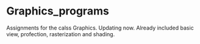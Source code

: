 # Graphics_programs
Assignments for the calss Graphics. Updating now. Already included basic view, profection, rasterization and shading.
